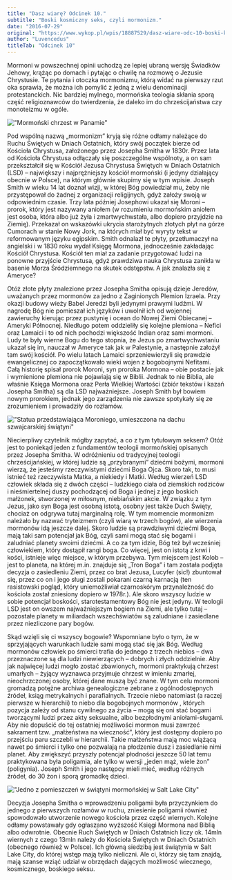 ```yaml
---
title: "Dasz wiarę? Odcinek 10."
subtitle: "Boski kosmiczny seks, czyli mormonizm."
date: "2016-07-29"
original: "https://www.wykop.pl/wpis/18887529/dasz-wiare-odc-10-boski-kosmiczny-seks-czyli-mormo/"
author: "Luvencedus"
titleTab: "Odcinek 10"
---
```


Mormoni w powszechnej opinii uchodzą ze lepiej ubraną wersję Świadków Jehowy, krążąc po domach i pytając o chwilę na rozmowę o Jezusie Chrystusie. Te pytania i otoczka mormonizmu, którą widać na pierwszy rzut oka sprawia, że można ich pomylić z jedną z wielu denominacji protestanckich. Nic bardziej mylnego, mormońska teologia skłania sporą część religioznawców do twierdzenia, że daleko im do chrześcijaństwa czy monoteizmu w ogóle.

!["Mormoński chrzest w Panamie"](../odc10/baptism_mormon.jpg "Mormoński chrzest w Panamie")

Pod wspólną nazwą „mormonizm” kryją się różne odłamy należące do Ruchu Świętych w Dniach Ostatnich, który swój początek bierze od Kościoła Chrystusa, założonego przez Josepha Smitha w 1830r. Przez lata od Kościoła Chrystusa odłączały się poszczególne wspólnoty, a on sam przekształcił się w Kościół Jezusa Chrystusa Świętych w Dniach Ostatnich (LSD) – największy i najprężniejszy kościół mormoński (i jedyny działający obecnie w Polsce), na którym głównie skupimy się w tym wpisie. Joseph Smith w wieku 14 lat doznał wizji, w której Bóg powiedział mu, żeby nie przystępował do żadnej z organizacji religijnych, gdyż założy swoją w odpowiednim czasie. Trzy lata później Josephowi ukazał się Moroni – prorok, który jest nazywany aniołem (w rozumieniu mormońskim aniołem jest osoba, która albo już żyła i zmartwychwstała, albo dopiero przyjdzie na Ziemię). Przekazał on wskazówki ukrycia starożytnych złotych płyt na górze Cumorach w stanie Nowy Jork, na których miał być wyryty tekst w reformowanym języku egipskim. Smith odnalazł te płyty, przetłumaczył na angielski i w 1830 roku wydał Księgę Mormona, jednocześnie zakładając Kościół Chrystusa. Kościół ten miał za zadanie przygotować ludzi na ponowne przyjście Chrystusa, gdyż prawdziwa nauka Chrystusa zanikła w basenie Morza Śródziemnego na skutek odstępstw. A jak znalazła się z Ameryce?

Otóż złote płyty znalezione przez Josepha Smitha opisują dzieje Jeredów, uważanych przez mormonów za jedno z Zaginionych Plemion Izraela. Przy okazji budowy wieży Babel Jeredzi byli jedynymi prawymi ludźmi. W nagrodę Bóg nie pomieszał ich języków i uwolnił ich od wojennej zawieruchy kierując przez pustynię i ocean do Nowej Ziemi Obiecanej – Ameryki Północnej. Niedługo potem oddzieliły się kolejne plemiona – Nefici oraz Lamaici i to od nich pochodzi większość Indian oraz sami mormoni. Ludy te były wierne Bogu do tego stopnia, że Jezus po zmartwychwstaniu ukazał się im, nauczał w Ameryce tak jak w Palestynie, a następnie założył tam swój kościół. Po wielu latach Lamaici sprzeniewierzyli się prawdzie ewangelicznej co zapoczątkowało wieki wojen z bogobojnymi Nefitami. Całą historię spisał prorok Moroni, syn proroka Mormona – obie postacie jak i wymienione plemiona nie pojawiają się w Biblii. Jednak to nie Biblia, ale właśnie Księga Mormona oraz Perła Wielkiej Wartości (zbiór tekstów i kazań Josepha Smitha) są dla LSD najważniejsze. Joseph Smith był bowiem nowym prorokiem, jednak jego zarządzenia nie zawsze spotykały się ze zrozumieniem i prowadziły do rozłamów.

!["Statua przedstawiająca Moroniego, umieszczona na dachu szwajcarskiej świątyni"](../odc10/moroni_angel.jpg "Statua przedstawiająca Moroniego, umieszczona na dachu szwajcarskiej świątyni")

Niecierpliwy czytelnik mógłby zapytać, a co z tym tytułowym seksem? Otóż jest to poniekąd jeden z fundamentów teologii mormońskiej opisanych przez Josepha Smitha. W odróżnieniu od tradycyjnej teologii chrześcijańskiej, w której ludzie są „przybranymi” dziećmi bożymi, mormoni wierzą, że jesteśmy rzeczywistymi dziećmi Boga Ojca. Skoro tak, to musi istnieć też rzeczywista Matka, a niekiedy i Matki. Według wierzeń LSD człowiek składa się z dwóch części – ludzkiego ciała od ziemskich rodziców i nieśmiertelnej duszy pochodzącej od Boga i jednej z jego boskich małżonek, stworzonej w miłosnym, niebiańskim akcie. W związku z tym Jezus, jako syn Boga jest osobną istotą, osobny jest także Duch Święty, chociaż on odgrywa tutaj marginalną rolę. W tym momencie mormonizm należało by nazwać tryteizmem (czyli wiarą w trzech bogów), ale wierzenia mormonów idą jeszcze dalej. Skoro ludzie są prawdziwymi dziećmi Boga, mają taki sam potencjał jak Bóg, czyli sami mogą stać się bogami i zaludniać planety swoimi dziećmi. A co za tym idzie, Bóg też był wcześniej człowiekiem, który dostąpił rangi boga. Co więcej, jest on istotą z krwi i kości, istnieje więc miejsce, w którym przebywa. Tym miejscem jest Kolob – jest to planeta, na której m.in. znajduje się „Tron Boga” i tam została podjęta decyzja o zasiedleniu Ziemi, przez co brat Jezusa, Lucyfer (sic!) zbuntował się, przez co on i jego sługi zostali pokarani czarną karnacją (ten rasistowski pogląd, który uniemożliwiał czarnoskórym przynależność do kościoła został zniesiony dopiero w 1978r.). Ale skoro wszyscy ludzie w sobie potencjał boskości, starotestamentowy Bóg nie jest jedyny. W teologii LSD jest on owszem najważniejszym bogiem na Ziemi, ale tylko tutaj – pozostałe planety w miliardach wszechświatów są zaludniane i zasiedlane przez niezliczone pary bogów.

Skąd wzięli się ci wszyscy bogowie? Wspomniane było o tym, że w sprzyjających warunkach ludzie sami mogą stać się jak Bóg. Według mormonów człowiek po śmierci trafia do jednego z trzech niebios – dwa przeznaczone są dla ludzi niewierzących – dobrych i złych oddzielnie. Aby jak najwięcej ludzi mogło zostać zbawionych, mormoni praktykują chrzest umarłych – żyjący wyznawca przyjmuje chrzest w imieniu zmarłej, nieochrzczonej osoby, której dane muszą być znane. W tym celu mormoni gromadzą potężne archiwa genealogiczne zebrane z ogólnodostępnych źródeł, ksiąg metrykalnych i parafialnych. Trzecie niebo natomiast (a raczej pierwsze w hierarchii) to niebo dla bogobojnych mormonów , których pozycja zależy od stanu cywilnego za życia – mogą się oni stać bogami tworzącymi ludzi przez akty seksualne, albo bezpłodnymi aniołami-sługami. Aby nie dopuścić do tej ostatniej możliwości mormon musi zawrzeć sakrament tzw. „małżeństwa na wieczność”, który jest dostępny dopiero po przejściu paru szczebli w hierarchii. Takie małżeństwa mają moc wiążącą nawet po śmierci i tylko one pozwalają na płodzenie dusz i zasiedlanie nimi planet. Aby zwiększyć przyszły potencjał płodności jeszcze 50 lat temu praktykowana była poligamia, ale tylko w wersji „jeden mąż, wiele żon” (poligynia). Joseph Smith i jego następcy mieli mieć, według różnych źródeł, do 30 żon i sporą gromadkę dzieci.

!["Jedno z pomieszczeń w świątyni mormońskiej w Salt Lake City"](../odc10/salt_lake_temple.jpg "Jedno z pomieszczeń w świątyni mormońskiej w Salt Lake City")

Decyzja Josepha Smitha o wprowadzeniu poligamii była przyczynkiem do jednego z pierwszych rozłamów w ruchu, zniesienie poligamii również spowodowało utworzenie nowego kościoła przez część wiernych. Kolejne odłamy powstawały gdy ogłaszano wyższość Księgi Mormona nad Biblią albo odwrotnie. Obecnie Ruch Świętych w Dniach Ostatnich liczy ok. 14mln wiernych z czego 13mln należy do Kościoła Świętych w Dniach Ostatnich (obecnego również w Polsce). Ich główną siedzibą jest świątynia w Salt Lake City, do której wstęp mają tylko nieliczni. Ale ci, którzy się tam znajdą, mają szanse wziąć udział w obrzędach dających możliwość wiecznego, kosmicznego, boskiego seksu.